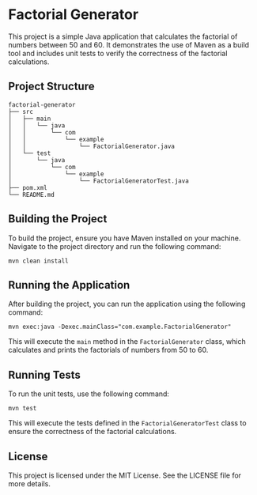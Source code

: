 # Factorial Generator

This project is a simple Java application that calculates the factorial of numbers between 50 and 60. It demonstrates the use of Maven as a build tool and includes unit tests to verify the correctness of the factorial calculations.

## Project Structure

```
factorial-generator
├── src
│   ├── main
│   │   └── java
│   │       └── com
│   │           └── example
│   │               └── FactorialGenerator.java
│   └── test
│       └── java
│           └── com
│               └── example
│                   └── FactorialGeneratorTest.java
├── pom.xml
└── README.md
```

## Building the Project

To build the project, ensure you have Maven installed on your machine. Navigate to the project directory and run the following command:

```
mvn clean install
```

## Running the Application

After building the project, you can run the application using the following command:

```
mvn exec:java -Dexec.mainClass="com.example.FactorialGenerator"
```

This will execute the `main` method in the `FactorialGenerator` class, which calculates and prints the factorials of numbers from 50 to 60.

## Running Tests

To run the unit tests, use the following command:

```
mvn test
```

This will execute the tests defined in the `FactorialGeneratorTest` class to ensure the correctness of the factorial calculations.

## License

This project is licensed under the MIT License. See the LICENSE file for more details.